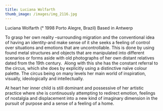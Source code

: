 ```yaml
---
title: Luciana Wolfarth
thumb_image: /images/img_2116.jpg
---
```

Luciana Wolfarth (° 1998 Porto Alegre, Brazil) Based in Antwerp

To grasp her own reality –surrounding migration and the conventional idea of having an identity-and make sense of it she seeks a feeling of control over situations and emotions that are uncontrollable. This is done by using found metal structures and objects that are manipulated into different scenarios or forms aside with old photographs of her own distant relatives dated from the 19th century.  Along with this she has the constant referral to the circus, which she does by explicitly using a distinctive naïve colour palette. The circus being on many levels her main world of inspiration, visually, ideologically and intellectually.  

At heart her inner child is still dominant and possessive of her artistic practice where she is continuously attempting to redirect emotion, feelings of nostalgia and displacement into a new kind of imaginary dimension in the pursuit of purpose and a sense of a feeling of a home.